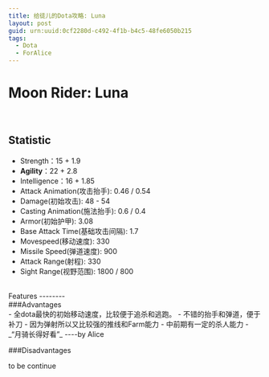 ```yaml
---
title: 给徒儿的Dota攻略: Luna
layout: post
guid: urn:uuid:0cf2280d-c492-4f1b-b4c5-48fe6050b215
tags:
  - Dota
  - ForAlice
---
```



Moon Rider: Luna
================
<br />

Statistic
--------
- Strength：15 + 1.9
- __Agility__：22 + 2.8
- Intelligence：16 + 1.85
- Attack Animation(攻击抬手): 0.46 / 0.54 
- Damage(初始攻击): 48 - 54 
- Casting Animation(施法抬手): 0.6 / 0.4 
- Armor(初始护甲): 3.08 
- Base Attack Time(基础攻击间隔): 1.7 
- Movespeed(移动速度): 330 
- Missile Speed(弹道速度): 900
- Attack Range(射程): 330 
- Sight Range(视野范围): 1800 / 800

<br />
Features
--------
<br />
###Advantages
<br />
- 全dota最快的初始移动速度，比较便于追杀和逃跑。
- 不错的抬手和弹道，便于补刀
- 因为弹射所以又比较强的推线和Farm能力
- 中前期有一定的杀人能力
- _“月骑长得好看”_  ----by Alice

###Disadvantages

to be continue




